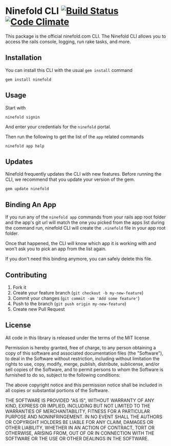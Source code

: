 # Ninefold CLI [![Build Status](https://travis-ci.org/ninefold/cli.png)](https://travis-ci.org/ninefold/cli) [![Code Climate](https://codeclimate.com/github/ninefold/cli.png)](https://codeclimate.com/github/ninefold/cli)

This package is the official ninefold.com CLI. The Ninefold CLI allows you to access the rails console, logging, run rake tasks, and more. 

## Installation

You can install this CLI with the usual `gem install` command

    gem install ninefold


## Usage

Start with

    ninefold signin

And enter your credentials for the `ninefold` portal.

Then run the following to get the list of the `app` related commands

    ninefold app help

## Updates

Ninefold frequently updates the CLI with new features. Before running the CLI, we recommend that you update your version of the gem. 

	gem update ninefold

## Binding An App

If you run any of the `ninefold app` commands from your rails app root
folder and the app's git url will match the one you picked from the apps
list during the command run, ninefold CLI will create the `.ninefold`
file in your app root folder.

Once that happened, the CLI will know which app it is working with and
won't ask you to pick an app from the list again.

If you don't need this binding anymore, you can safely delete this file.


## Contributing

1. Fork it
2. Create your feature branch (`git checkout -b my-new-feature`)
3. Commit your changes (`git commit -am 'Add some feature'`)
4. Push to the branch (`git push origin my-new-feature`)
5. Create new Pull Request


## License

All code in this library is released under the terms of the MIT license

Permission is hereby granted, free of charge, to any person obtaining a copy
of this software and associated documentation files (the "Software"), to deal
in the Software without restriction, including without limitation the rights
to use, copy, modify, merge, publish, distribute, sublicense, and/or sell copies
of the Software, and to permit persons to whom the Software is furnished to do so,
subject to the following conditions:

The above copyright notice and this permission notice shall be included in all
copies or substantial portions of the Software.

THE SOFTWARE IS PROVIDED "AS IS", WITHOUT WARRANTY OF ANY KIND, EXPRESS OR IMPLIED,
INCLUDING BUT NOT LIMITED TO THE WARRANTIES OF MERCHANTABILITY, FITNESS FOR A
PARTICULAR PURPOSE AND NONINFRINGEMENT. IN NO EVENT SHALL THE AUTHORS OR COPYRIGHT
HOLDERS BE LIABLE FOR ANY CLAIM, DAMAGES OR OTHER LIABILITY, WHETHER IN AN ACTION
OF CONTRACT, TORT OR OTHERWISE, ARISING FROM, OUT OF OR IN CONNECTION WITH THE
SOFTWARE OR THE USE OR OTHER DEALINGS IN THE SOFTWARE.
